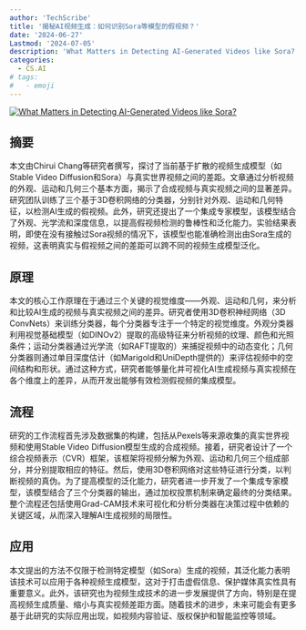 ```yaml
---
author: 'TechScribe'
title: '揭秘AI视频生成：如何识别Sora等模型的假视频？'
date: '2024-06-27'
Lastmod: '2024-07-05'
description: 'What Matters in Detecting AI-Generated Videos like Sora?'
categories:
  - CS.AI
# tags:
#   - emoji
---
```


[![What Matters in Detecting AI-Generated Videos like Sora?](https://arxiv-research-1301205113.cos.ap-guangzhou.myqcloud.com/images/2406.19568v1.pdf_0.jpg)](https://arxiv.org/abs/2406.19568v1)

## 摘要

本文由Chirui Chang等研究者撰写，探讨了当前基于扩散的视频生成模型（如Stable Video Diffusion和Sora）与真实世界视频之间的差距。文章通过分析视频的外观、运动和几何三个基本方面，揭示了合成视频与真实视频之间的显著差异。研究团队训练了三个基于3D卷积网络的分类器，分别针对外观、运动和几何特征，以检测AI生成的假视频。此外，研究还提出了一个集成专家模型，该模型结合了外观、光学流和深度信息，以提高假视频检测的鲁棒性和泛化能力。实验结果表明，即使在没有接触过Sora视频的情况下，该模型也能准确检测出由Sora生成的视频，这表明真实与假视频之间的差距可以跨不同的视频生成模型泛化。<!--more-->

## 原理

本文的核心工作原理在于通过三个关键的视觉维度——外观、运动和几何，来分析和比较AI生成的视频与真实视频之间的差异。研究者使用3D卷积神经网络（3D ConvNets）来训练分类器，每个分类器专注于一个特定的视觉维度。外观分类器利用视觉基础模型（如DINOv2）提取的高级特征来分析视频的纹理、颜色和光照条件；运动分类器通过光学流（如RAFT提取的）来捕捉视频中的动态变化；几何分类器则通过单目深度估计（如Marigold和UniDepth提供的）来评估视频中的空间结构和形状。通过这种方式，研究者能够量化并可视化AI生成视频与真实视频在各个维度上的差异，从而开发出能够有效检测假视频的集成模型。

## 流程

研究的工作流程首先涉及数据集的构建，包括从Pexels等来源收集的真实世界视频和使用Stable Video Diffusion模型生成的合成视频。接着，研究者设计了一个综合视频表示（CVR）框架，该框架将视频分解为外观、运动和几何三个组成部分，并分别提取相应的特征。然后，使用3D卷积网络对这些特征进行分类，以判断视频的真伪。为了提高模型的泛化能力，研究者进一步开发了一个集成专家模型，该模型结合了三个分类器的输出，通过加权投票机制来确定最终的分类结果。整个流程还包括使用Grad-CAM技术来可视化和分析分类器在决策过程中依赖的关键区域，从而深入理解AI生成视频的局限性。

## 应用

本文提出的方法不仅限于检测特定模型（如Sora）生成的视频，其泛化能力表明该技术可以应用于各种视频生成模型，这对于打击虚假信息、保护媒体真实性具有重要意义。此外，该研究也为视频生成技术的进一步发展提供了方向，特别是在提高视频生成质量、缩小与真实视频差距方面。随着技术的进步，未来可能会有更多基于此研究的实际应用出现，如视频内容验证、版权保护和智能监控等领域。